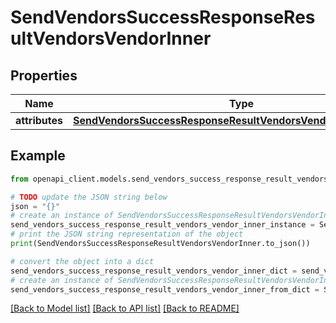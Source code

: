 # SendVendorsSuccessResponseResultVendorsVendorInner


## Properties

Name | Type | Description | Notes
------------ | ------------- | ------------- | -------------
**attributes** | [**SendVendorsSuccessResponseResultVendorsVendorInnerAttributes**](SendVendorsSuccessResponseResultVendorsVendorInnerAttributes.md) |  | [optional] 

## Example

```python
from openapi_client.models.send_vendors_success_response_result_vendors_vendor_inner import SendVendorsSuccessResponseResultVendorsVendorInner

# TODO update the JSON string below
json = "{}"
# create an instance of SendVendorsSuccessResponseResultVendorsVendorInner from a JSON string
send_vendors_success_response_result_vendors_vendor_inner_instance = SendVendorsSuccessResponseResultVendorsVendorInner.from_json(json)
# print the JSON string representation of the object
print(SendVendorsSuccessResponseResultVendorsVendorInner.to_json())

# convert the object into a dict
send_vendors_success_response_result_vendors_vendor_inner_dict = send_vendors_success_response_result_vendors_vendor_inner_instance.to_dict()
# create an instance of SendVendorsSuccessResponseResultVendorsVendorInner from a dict
send_vendors_success_response_result_vendors_vendor_inner_from_dict = SendVendorsSuccessResponseResultVendorsVendorInner.from_dict(send_vendors_success_response_result_vendors_vendor_inner_dict)
```
[[Back to Model list]](../README.md#documentation-for-models) [[Back to API list]](../README.md#documentation-for-api-endpoints) [[Back to README]](../README.md)


